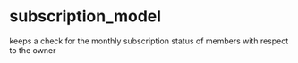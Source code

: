 # subscription_model
keeps a check for the monthly subscription status of members with respect to the owner
